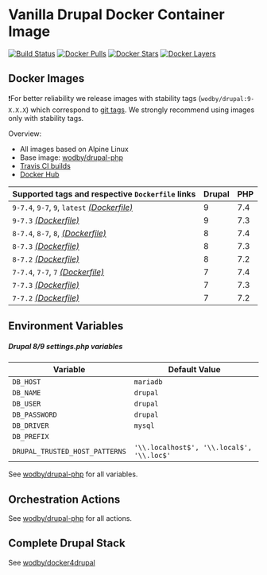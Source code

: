 # Vanilla Drupal Docker Container Image

[![Build Status](https://travis-ci.org/wodby/drupal.svg?branch=master)](https://travis-ci.org/wodby/drupal)
[![Docker Pulls](https://img.shields.io/docker/pulls/wodby/drupal.svg)](https://hub.docker.com/r/wodby/drupal)
[![Docker Stars](https://img.shields.io/docker/stars/wodby/drupal.svg)](https://hub.docker.com/r/wodby/drupal)
[![Docker Layers](https://images.microbadger.com/badges/image/wodby/drupal.svg)](https://microbadger.com/images/wodby/drupal)

## Docker Images

❗For better reliability we release images with stability tags (`wodby/drupal:9-X.X.X`) which correspond to [git tags](https://github.com/wodby/drupal/releases). We strongly recommend using images only with stability tags. 

Overview:

* All images based on Alpine Linux
* Base image: [wodby/drupal-php](https://github.com/wodby/drupal-php)
* [Travis CI builds](https://travis-ci.org/wodby/drupal) 
* [Docker Hub](https://hub.docker.com/r/wodby/drupal)

| Supported tags and respective `Dockerfile` links                                                         | Drupal | PHP |
| -------------------------------------------------------------------------------------------------------- | ------ | --- |
| `9-7.4`, `9-7`, `9`, `latest` [_(Dockerfile)_](https://github.com/wodby/drupal/tree/master/9/Dockerfile) | 9      | 7.4 |
| `9-7.3` [_(Dockerfile)_](https://github.com/wodby/drupal/tree/master/9/Dockerfile)                       | 9      | 7.3 |
| `8-7.4`, `8-7`, `8`, [_(Dockerfile)_](https://github.com/wodby/drupal/tree/master/8/Dockerfile)          | 8      | 7.4 |
| `8-7.3` [_(Dockerfile)_](https://github.com/wodby/drupal/tree/master/8/Dockerfile)                       | 8      | 7.3 |
| `8-7.2` [_(Dockerfile)_](https://github.com/wodby/drupal/tree/master/8/Dockerfile)                       | 8      | 7.2 |
| `7-7.4`, `7-7`, `7` [_(Dockerfile)_](https://github.com/wodby/drupal/tree/master/7/Dockerfile)           | 7      | 7.4 |
| `7-7.3` [_(Dockerfile)_](https://github.com/wodby/drupal/tree/master/7/Dockerfile)                       | 7      | 7.3 |
| `7-7.2` [_(Dockerfile)_](https://github.com/wodby/drupal/tree/master/7/Dockerfile)                       | 7      | 7.2 |

## Environment Variables

##### Drupal 8/9 settings.php variables

| Variable                       | Default Value                             |
| ------------------------------ | ----------------------------------------- |
| `DB_HOST`                      | `mariadb`                                 |
| `DB_NAME`                      | `drupal`                                  |
| `DB_USER`                      | `drupal`                                  |
| `DB_PASSWORD`                  | `drupal`                                  |
| `DB_DRIVER`                    | `mysql`                                   |
| `DB_PREFIX`                    |                                           |
| `DRUPAL_TRUSTED_HOST_PATTERNS` | `'\\.localhost$', '\\.local$', '\\.loc$'` |

See [wodby/drupal-php](https://github.com/wodby/drupal-php) for all variables.

## Orchestration Actions

See [wodby/drupal-php](https://github.com/wodby/drupal-php) for all actions.

## Complete Drupal Stack

See [wodby/docker4drupal](https://github.com/wodby/docker4drupal)
